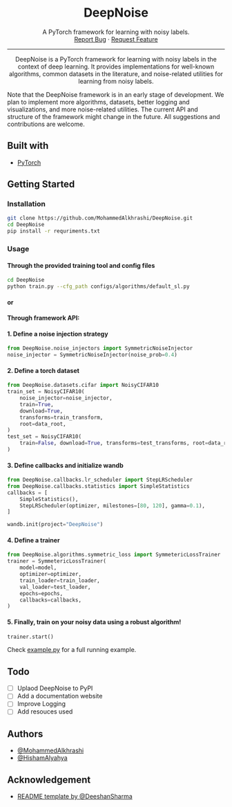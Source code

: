 <h1 align="center">DeepNoise</h1>

 <p align="center">
    A PyTorch framework for learning with noisy labels.
    <br />
    <a href="https://github.com/MohammedAlkhrashi/DeepNoise/issues">Report Bug</a>
    ·
    <a href="https://github.com/MohammedAlkhrashi/DeepNoise/issues">Request Feature</a>
  </p>

<div align="center">

</div>

<hr />

<p align="center">
DeepNoise is a PyTorch framework for learning with noisy labels in the context of deep learning. It provides implementations for well-known algorithms, common datasets in the literature, and noise-related utilities for learning from noisy labels.

</p>

Note that the DeepNoise framework is in an early stage of development. We plan to implement more algorithms, datasets, better logging and visualizations, and more noise-related utilities. The current API and structure of the framework might change in the future. All suggestions and contributions are welcome.

## Built with

- [PyTorch](https://pytorch.org/)

## Getting Started

### Installation

```bash
git clone https://github.com/MohammedAlkhrashi/DeepNoise.git
cd DeepNoise
pip install -r requriments.txt
```

### Usage

#### Through the provided training tool and config files
```bash
cd DeepNoise
python train.py --cfg_path configs/algorithms/default_sl.py
```

#### or

#### Through framework API:

#### 1. Define a noise injection strategy

```python
from DeepNoise.noise_injectors import SymmetricNoiseInjector
noise_injector = SymmetricNoiseInjector(noise_prob=0.4)
```

#### 2. Define a torch dataset

```python
from DeepNoise.datasets.cifar import NoisyCIFAR10
train_set = NoisyCIFAR10(
    noise_injector=noise_injector,
    train=True,
    download=True,
    transforms=train_transform,
    root=data_root,
)
test_set = NoisyCIFAR10(
    train=False, download=True, transforms=test_transforms, root=data_root
)
```

#### 3. Define callbacks and initialize wandb

```python
from DeepNoise.callbacks.lr_scheduler import StepLRScheduler
from DeepNoise.callbacks.statistics import SimpleStatistics
callbacks = [
    SimpleStatistics(),
    StepLRScheduler(optimizer, milestones=[80, 120], gamma=0.1),
]

wandb.init(project="DeepNoise")
```

#### 4. Define a trainer

```python
from DeepNoise.algorithms.symmetric_loss import SymmetericLossTrainer
trainer = SymmetericLossTrainer(
    model=model,
    optimizer=optimizer,
    train_loader=train_loader,
    val_loader=test_loader,
    epochs=epochs,
    callbacks=callbacks,
)
```

#### 5. Finally, train on your noisy data using a robust algorithm!

```python
trainer.start()
```

Check [example.py](https://github.com/MohammedAlkhrashi/DeepNoise/blob/main/example.py) for a full running example.

## Todo

- [ ] Uplaod DeepNoise to PyPI
- [ ] Add a documentation website
- [ ] Improve Logging
- [ ] Add resouces used

## Authors

- [@MohammedAlkhrashi](https://github.com/MohammedAlkhrashi)
- [@HishamAlyahya](https://github.com/HishamYahya)

## Acknowledgement

- [README template by @DeeshanSharma](https://github.com/DeeshanSharma/readme-template)

